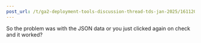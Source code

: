 ```yaml
---
post_url: /t/ga2-deployment-tools-discussion-thread-tds-jan-2025/161120/153
---
```

So the problem was with the JSON data or you just clicked again on check and it worked?